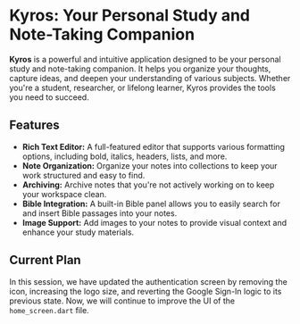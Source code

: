 # Kyros: Your Personal Study and Note-Taking Companion

**Kyros** is a powerful and intuitive application designed to be your personal study and note-taking companion. It helps you organize your thoughts, capture ideas, and deepen your understanding of various subjects. Whether you're a student, researcher, or lifelong learner, Kyros provides the tools you need to succeed.

## Features

*   **Rich Text Editor:** A full-featured editor that supports various formatting options, including bold, italics, headers, lists, and more.
*   **Note Organization:** Organize your notes into collections to keep your work structured and easy to find.
*   **Archiving:** Archive notes that you're not actively working on to keep your workspace clean.
*   **Bible Integration:** A built-in Bible panel allows you to easily search for and insert Bible passages into your notes.
*   **Image Support:** Add images to your notes to provide visual context and enhance your study materials.

## Current Plan

In this session, we have updated the authentication screen by removing the icon, increasing the logo size, and reverting the Google Sign-In logic to its previous state. Now, we will continue to improve the UI of the `home_screen.dart` file.

